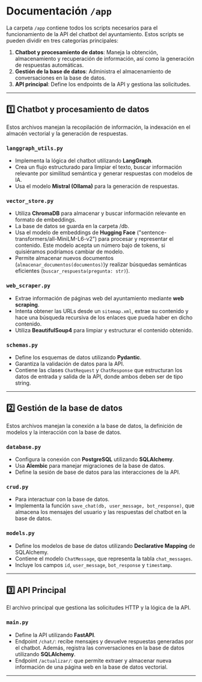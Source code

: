 # Documentación `/app`

La carpeta `/app` contiene todos los scripts necesarios para el funcionamiento de la API del chatbot del ayuntamiento. Estos scripts se pueden dividir en tres categorías principales:

1. **Chatbot y procesamiento de datos**: Maneja la obtención, almacenamiento y recuperación de información, así como la generación de respuestas automáticas.
2. **Gestión de la base de datos**: Administra el almacenamiento de conversaciones en la base de datos.
3. **API principal**: Define los endpoints de la API y gestiona las solicitudes.

---

## 1️⃣ Chatbot y procesamiento de datos
Estos archivos manejan la recopilación de información, la indexación en el almacén vectorial y la generación de respuestas.

### `langgraph_utils.py`
- Implementa la lógica del chatbot utilizando **LangGraph**.
- Crea un flujo estructurado para limpiar el texto, buscar información relevante por similitud semántica y generar respuestas con modelos de IA.
- Usa el modelo **Mistral (Ollama)** para la generación de respuestas.

### `vector_store.py`
- Utiliza **ChromaDB** para almacenar y buscar información relevante en formato de embeddings. 
- La base de datos se guarda en la carpeta /db.
- Usa el modelo de embeddings de **Hugging Face** ("sentence-transformers/all-MiniLM-L6-v2") para procesar y representar el contenido. Este modelo acepta un número bajo de tokens, si quisiéramos podríamos cambiar de modelo.
- Permite almacenar nuevos documentos (`almacenar_documentos(documentos)`)y realizar búsquedas semánticas eficientes (`buscar_respuesta(pregunta: str)`).

### `web_scraper.py`
- Extrae información de páginas web del ayuntamiento mediante **web scraping**.
- Intenta obtener las URLs desde un `sitemap.xml`, extrae su contenido y hace una búsqueda recursiva de los enlaces que pueda haber en dicho contenido.
- Utiliza **BeautifulSoup4** para limpiar y estructurar el contenido obtenido.

### `schemas.py`
- Define los esquemas de datos utilizando **Pydantic**.
- Garantiza la validación de datos para la API.
- Contiene las clases `ChatRequest` y `ChatResponse` que estructuran los datos de entrada y salida de la API, donde ambos deben ser de tipo string.

---

## 2️⃣ Gestión de la base de datos
Estos archivos manejan la conexión a la base de datos, la definición de modelos y la interacción con la base de datos.

### `database.py`
- Configura la conexión con **PostgreSQL** utilizando **SQLAlchemy**.
- Usa **Alembic** para manejar migraciones de la base de datos.
- Define la sesión de base de datos para las interacciones de la API.

### `crud.py`
- Para interactuar con la base de datos.
- Implementa la función `save_chat(db, user_message, bot_response)`, que almacena los mensajes del usuario y las respuestas del chatbot en la base de datos.

### `models.py`
- Define los modelos de base de datos utilizando **Declarative Mapping** de SQLAlchemy.
- Contiene el modelo `ChatMessage`, que representa la tabla `chat_messages`.
- Incluye los campos `id`, `user_message`, `bot_response` y `timestamp`.

---

## 3️⃣ API Principal
El archivo principal que gestiona las solicitudes HTTP y la lógica de la API.

### `main.py`
- Define la API utilizando **FastAPI**.
- Endpoint `/chat/`: recibe mensajes y devuelve respuestas generadas por el chatbot. Además, registra las conversaciones en la base de datos utilizando **SQLAlchemy**.
- Endpoint `/actualizar/`: que permite extraer y almacenar nueva información de una página web en la base de datos vectorial.

---
